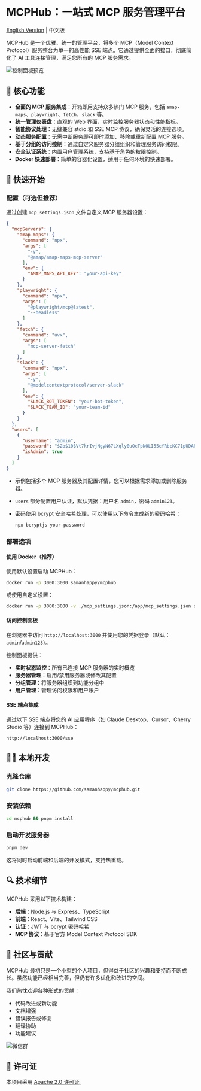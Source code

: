 # MCPHub：一站式 MCP 服务管理平台

[English Version](README.md) | 中文版

MCPHub 是一个优雅、统一的管理平台，将多个 MCP（Model Context Protocol）服务整合为单一的高性能 SSE 端点。它通过提供全面的接口，彻底简化了 AI 工具连接管理，满足您所有的 MCP 服务需求。

![控制面板预览](assets/dashboard.zh.png)

## 🚀 核心功能

- **全面的 MCP 服务集成**：开箱即用支持众多热门 MCP 服务，包括 `amap-maps`、`playwright`、`fetch`、`slack` 等。
- **统一管理仪表盘**：直观的 Web 界面，实时监控服务器状态和性能指标。
- **智能协议处理**：无缝兼容 stdio 和 SSE MCP 协议，确保灵活的连接选项。
- **动态服务配置**：无需中断服务即可即时添加、移除或重新配置 MCP 服务。
- **基于分组的访问控制**：通过自定义服务器分组组织和管理服务访问权限。
- **安全认证系统**：内置用户管理系统，支持基于角色的权限控制。
- **Docker 快速部署**：简单的容器化设置，适用于任何环境的快速部署。

## 🔧 快速开始

### 配置（可选但推荐）

通过创建 `mcp_settings.json` 文件自定义 MCP 服务器设置：

```json
{
  "mcpServers": {
    "amap-maps": {
      "command": "npx",
      "args": [
        "-y",
        "@amap/amap-maps-mcp-server"
      ],
      "env": {
        "AMAP_MAPS_API_KEY": "your-api-key"
      }
    },
    "playwright": {
      "command": "npx",
      "args": [
        "@playwright/mcp@latest",
        "--headless"
      ]
    },
    "fetch": {
      "command": "uvx",
      "args": [
        "mcp-server-fetch"
      ]
    },
    "slack": {
      "command": "npx",
      "args": [
        "-y",
        "@modelcontextprotocol/server-slack"
      ],
      "env": {
        "SLACK_BOT_TOKEN": "your-bot-token",
        "SLACK_TEAM_ID": "your-team-id"
      }
    }
  },
  "users": [
    {
      "username": "admin",
      "password": "$2b$10$Vt7krIvjNgyN67LXqly0uOcTpN0LI55cYRbcKC71pUDAP0nJ7RPa.",
      "isAdmin": true
    }
  ]
}
```

- 示例包括多个 MCP 服务器及其配置详情，您可以根据需求添加或删除服务器。
- `users` 部分配置用户认证，默认凭据：用户名 `admin`，密码 `admin123`。
- 密码使用 bcrypt 安全哈希处理，可以使用以下命令生成新的密码哈希：

  ```bash
  npx bcryptjs your-password
  ```

### 部署选项

#### 使用 Docker（推荐）

使用默认设置启动 MCPHub：

```bash
docker run -p 3000:3000 samanhappy/mcphub
```

或使用自定义设置：

```bash
docker run -p 3000:3000 -v ./mcp_settings.json:/app/mcp_settings.json samanhappy/mcphub
```

#### 访问控制面板

在浏览器中访问 `http://localhost:3000` 并使用您的凭据登录（默认：`admin`/`admin123`）。

控制面板提供：
- **实时状态监控**：所有已连接 MCP 服务器的实时概览
- **服务器管理**：启用/禁用服务器或修改其配置
- **分组管理**：将服务器组织到功能分组中
- **用户管理**：管理访问权限和用户账户

#### SSE 端点集成

通过以下 SSE 端点将您的 AI 应用程序（如 Claude Desktop、Cursor、Cherry Studio 等）连接到 MCPHub：
```
http://localhost:3000/sse
```

## 🧑‍💻 本地开发

### 克隆仓库

```bash
git clone https://github.com/samanhappy/mcphub.git
```

### 安装依赖

```bash
cd mcphub && pnpm install
```

### 启动开发服务器

```bash
pnpm dev
```

这将同时启动前端和后端的开发模式，支持热重载。

## 🔍 技术细节

MCPHub 采用以下技术构建：
- **后端**：Node.js 与 Express、TypeScript
- **前端**：React、Vite、Tailwind CSS
- **认证**：JWT 与 bcrypt 密码哈希
- **MCP 协议**：基于官方 Model Context Protocol SDK

## 👥 社区与贡献

MCPHub 最初只是一个小型的个人项目，但得益于社区的兴趣和支持而不断成长。虽然功能已经相当完善，但仍有许多优化和改进的空间。

我们热忱欢迎各种形式的贡献：
- 代码改进或新功能
- 文档增强
- 错误报告或修复
- 翻译协助
- 功能建议

![微信群](assets/wegroup.jpg)

## 📄 许可证

本项目采用 [Apache 2.0 许可证](LICENSE)。
